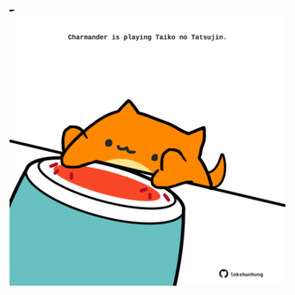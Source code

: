 <!-- built at 02/01/2023, 18:01:17 UTC -->
<p align="center">
  <img width="500" height="500" src="./ReadmeImage.svg">
</p>
